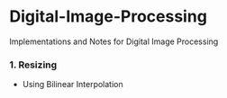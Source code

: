 # Digital-Image-Processing
Implementations and Notes for Digital Image Processing

### 1. Resizing
- Using Bilinear Interpolation 
